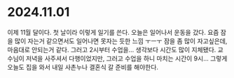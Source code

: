 # 2024.11.01

이제 11월 달이다. 첫 날이라 이렇게 일기를 쓴다. 오늘은 일어나서 운동을 갔다. 요즘 잠을 많이 자는거 같으면서도 일어나면 못자는 듯한 느낌 ㅜㅡㅜ 잠을 좀 많이 자고싶은데, 마음대로 안되는거 같다. 그러고 2시부터 수업을... 생각보다 시간도 많이 지체됐다. 교수님이 저녁을 사주셔서 다행이었지만, 그러고 수업을 하니 마치는 시간이 9시... 그렇게 오늘도 집을 와서 내일 사촌누나 결혼식 갈 준비를 해야한다.
